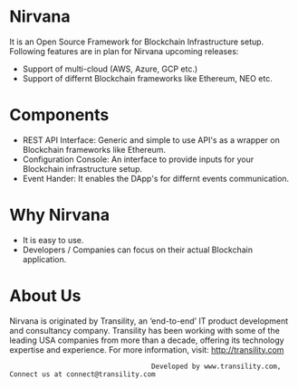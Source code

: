 # Nirvana
It is an Open Source Framework for Blockchain Infrastructure setup. 
Following features are in plan for Nirvana upcoming releases:
 * Support of multi-cloud (AWS, Azure, GCP etc.)
 * Support of differnt Blockchain frameworks like Ethereum, NEO etc.

# Components
* REST API Interface: Generic and simple to use API's as a wrapper on Blockchain frameworks like Ethereum.
* Configuration Console: An interface to provide inputs for your Blockchain infrastructure setup.
* Event Hander: It enables the DApp's for differnt events communication.

# Why Nirvana
 * It is easy to use. 
 * Developers / Companies can focus on their actual Blockchain application.


# About Us
Nirvana is originated by Transility, an ‘end-to-end’ IT product development and consultancy company. Transility has been working with some of the leading USA companies from more than a decade, offering its technology expertise and experience. For more information, visit: http://transility.com

                                       Developed by www.transility.com, Connect us at connect@transility.com
